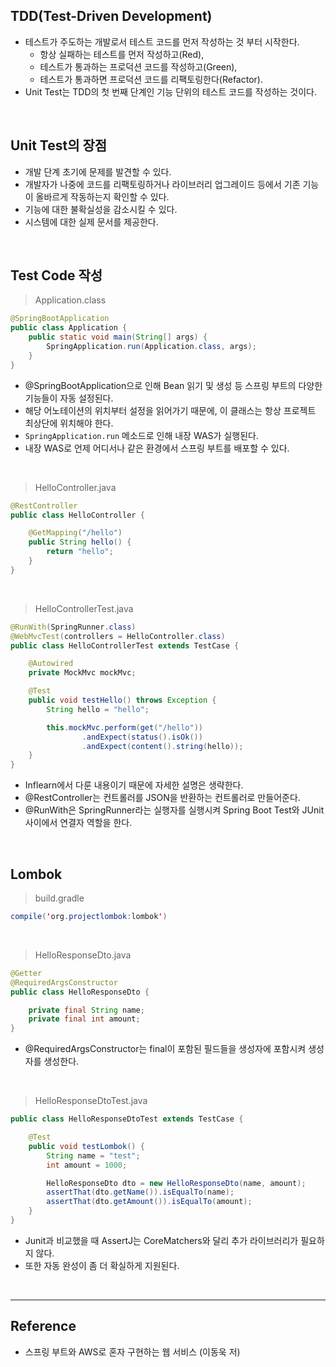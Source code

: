 TDD(Test-Driven Development)
----------------------------

-	테스트가 주도하는 개발로서 테스트 코드를 먼저 작성하는 것 부터 시작한다.
	-	항상 실패하는 테스트를 먼저 작성하고(Red),
	-	테스트가 통과하는 프로덕션 코드를 작성하고(Green),
	-	테스트가 통과하면 프로덕션 코드를 리팩토링한다(Refactor).
-	Unit Test는 TDD의 첫 번째 단계인 기능 단위의 테스트 코드를 작성하는 것이다.

<br>

Unit Test의 장점
----------------

-	개발 단계 초기에 문제를 발견할 수 있다.
-	개발자가 나중에 코드를 리팩토링하거나 라이브러리 업그레이드 등에서 기존 기능이 올바르게 작동하는지 확인할 수 있다.
-	기능에 대한 불확실성을 감소시킬 수 있다.
-	시스템에 대한 실제 문서를 제공한다.

<br>

Test Code 작성
--------------

> Application.class

```java
@SpringBootApplication
public class Application {
    public static void main(String[] args) {
        SpringApplication.run(Application.class, args);
    }
}
```

-	@SpringBootApplication으로 인해 Bean 읽기 및 생성 등 스프링 부트의 다양한 기능들이 자동 설정된다.
-	해당 어노테이션의 위치부터 설정을 읽어가기 때문에, 이 클래스는 항상 프로젝트 최상단에 위치해야 한다.
-	`SpringApplication.run` 메소드로 인해 내장 WAS가 실행된다.
-	내장 WAS로 언제 어디서나 같은 환경에서 스프링 부트를 배포할 수 있다.

<br>

> HelloController.java

```java
@RestController
public class HelloController {

    @GetMapping("/hello")
    public String hello() {
        return "hello";
    }
}
```

<br>

> HelloControllerTest.java

```java
@RunWith(SpringRunner.class)
@WebMvcTest(controllers = HelloController.class)
public class HelloControllerTest extends TestCase {

    @Autowired
    private MockMvc mockMvc;

    @Test
    public void testHello() throws Exception {
        String hello = "hello";

        this.mockMvc.perform(get("/hello"))
                .andExpect(status().isOk())
                .andExpect(content().string(hello));
    }
}
```

-	Inflearn에서 다룬 내용이기 때문에 자세한 설명은 생략한다.
-	@RestController는 컨트롤러를 JSON을 반환하는 컨트롤러로 만들어준다.
-	@RunWith은 SpringRunner라는 실행자를 실행시켜 Spring Boot Test와 JUnit 사이에서 연결자 역할을 한다.

<br>

Lombok
------

> build.gradle

```java
compile('org.projectlombok:lombok')
```

<br>

> HelloResponseDto.java

```java
@Getter
@RequiredArgsConstructor
public class HelloResponseDto {

    private final String name;
    private final int amount;
}
```

-	@RequiredArgsConstructor는 final이 포함된 필드들을 생성자에 포함시켜 생성자를 생성한다.

<br>

> HelloResponseDtoTest.java

```java
public class HelloResponseDtoTest extends TestCase {

    @Test
    public void testLombok() {
        String name = "test";
        int amount = 1000;

        HelloResponseDto dto = new HelloResponseDto(name, amount);
        assertThat(dto.getName()).isEqualTo(name);
        assertThat(dto.getAmount()).isEqualTo(amount);
    }
}
```

-	Junit과 비교했을 때 AssertJ는 CoreMatchers와 달리 추가 라이브러리가 필요하지 않다.
-	또한 자동 완성이 좀 더 확실하게 지원된다.

<br>

---

Reference
---------

-	스프링 부트와 AWS로 혼자 구현하는 웹 서비스 (이동욱 저)
